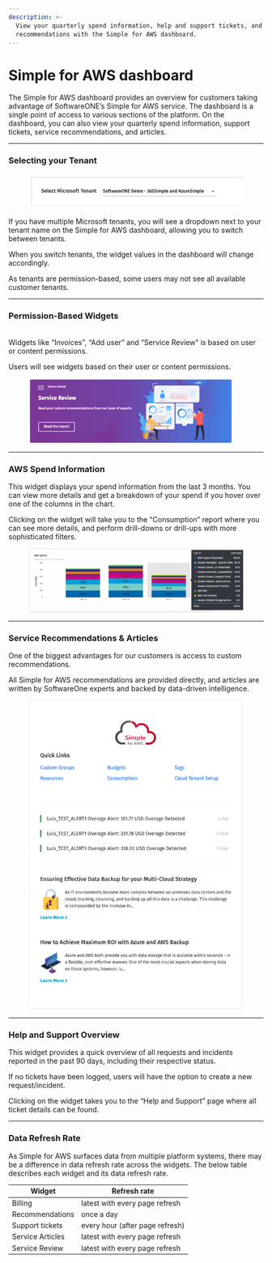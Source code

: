 ```yaml
---
description: >-
  View your quarterly spend information, help and support tickets, and service
  recommendations with the Simple for AWS dashboard.
---
```


# Simple for AWS dashboard

The Simple for AWS dashboard provides an overview for customers taking advantage of SoftwareONE’s Simple for AWS service. The dashboard is a single point of access to various sections of the platform. On the dashboard, you can also view your quarterly spend information, support tickets, service recommendations, and articles.

***

### Selecting your Tenant <a href="#selecting-your-tenant" id="selecting-your-tenant"></a>

<figure><img src="../.gitbook/assets/image (11).png" alt=""><figcaption></figcaption></figure>

If you have multiple Microsoft tenants, you will see a dropdown next to your tenant name on the Simple for AWS dashboard, allowing you to switch between tenants.

When you switch tenants, the widget values in the dashboard will change accordingly.

As tenants are permission-based, some users may not see all available customer tenants.

***

### Permission-Based Widgets

\
Widgets like “Invoices”, “Add user” and “Service Review” is based on user or content permissions.

Users will see widgets based on their user or content permissions.

<figure><img src="../.gitbook/assets/image (13).png" alt=""><figcaption></figcaption></figure>

***

### AWS Spend Information <a href="#aws-spend-information" id="aws-spend-information"></a>

This widget displays your spend information from the last 3 months. You can view more details and get a breakdown of your spend if you hover over one of the columns in the chart.

Clicking on the widget will take you to the “Consumption” report where you can see more details, and perform drill-downs or drill-ups with more sophisticated filters.

<figure><img src="../.gitbook/assets/image (14).png" alt=""><figcaption></figcaption></figure>

***

### Service Recommendations & Articles <a href="#service-recommendations-articles" id="service-recommendations-articles"></a>

One of the biggest advantages for our customers is access to custom recommendations.

All Simple for AWS recommendations are provided directly, and articles are written by SoftwareOne experts and backed by data-driven intelligence.

<figure><img src="../.gitbook/assets/image (15).png" alt=""><figcaption></figcaption></figure>

***

### Help and Support Overview <a href="#help-and-support-overview" id="help-and-support-overview"></a>

This widget provides a quick overview of all requests and incidents reported in the past 90 days, including their respective status.

If no tickets have been logged, users will have the option to create a new request/incident.

Clicking on the widget takes you to the “Help and Support” page where all ticket details can be found.

***

### Data Refresh Rate <a href="#data-refresh-rate" id="data-refresh-rate"></a>

As Simple for AWS surfaces data from multiple platform systems, there may be a difference in data refresh rate across the widgets. The below table describes each widget and its data refresh rate.

| **Widget**       | **Refresh rate**                |
| ---------------- | ------------------------------- |
| Billing          | latest with every page refresh  |
| Recommendations  | once a day                      |
| Support tickets  | every hour (after page refresh) |
| Service Articles | latest with every page refresh  |
| Service Review   | latest with every page refresh  |

